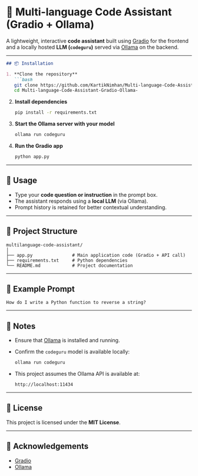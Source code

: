
# 🧠 Multi-language Code Assistant (Gradio + Ollama)

A lightweight, interactive **code assistant** built using [Gradio](https://www.gradio.app/) for the frontend and a locally hosted **LLM (`codeguru`)** served via [Ollama](https://ollama.com/) on the backend.

---
````markdown
## 📦 Installation

1. **Clone the repository**
   ```bash
   git clone https://github.com/KartikNimhan/Multi-language-Code-Assistant-Gradio-Ollama-.git
   cd Multi-language-Code-Assistant-Gradio-Ollama-
````

2. **Install dependencies**

   ```bash
   pip install -r requirements.txt
   ```

3. **Start the Ollama server with your model**

   ```bash
   ollama run codeguru
   ```

4. **Run the Gradio app**

   ```bash
   python app.py
   ```

---

## 🧪 Usage

* Type your **code question or instruction** in the prompt box.
* The assistant responds using a **local LLM** (via Ollama).
* Prompt history is retained for better contextual understanding.

---

## 📁 Project Structure

```
multilanguage-code-assistant/
│
├── app.py               # Main application code (Gradio + API call)
├── requirements.txt     # Python dependencies
└── README.md            # Project documentation
```

---

## 💬 Example Prompt

```text
How do I write a Python function to reverse a string?
```

---

## 🔧 Notes

* Ensure that [Ollama](https://ollama.com/) is installed and running.
* Confirm the `codeguru` model is available locally:

  ```bash
  ollama run codeguru
  ```
* This project assumes the Ollama API is available at:

  ```
  http://localhost:11434
  ```

---

## 📜 License

This project is licensed under the **MIT License**.

---

## 🙌 Acknowledgements

* [Gradio](https://www.gradio.app/)
* [Ollama](https://www.ollama.com/)

```


